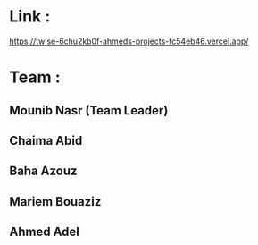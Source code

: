 # Link :

https://twise-6chu2kb0f-ahmeds-projects-fc54eb46.vercel.app/

# Team : 
## Mounib Nasr (Team Leader)
## Chaima Abid
## Baha Azouz
## Mariem Bouaziz
## Ahmed Adel
